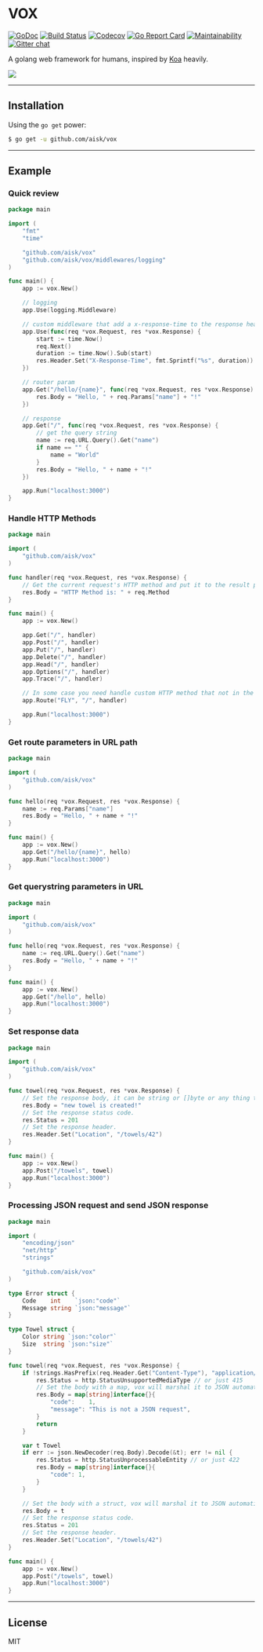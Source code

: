 # VOX

[![GoDoc](https://godoc.org/github.com/aisk/vox?status.svg)](https://godoc.org/github.com/aisk/vox)
[![Build Status](https://travis-ci.org/aisk/vox.svg?branch=master)](https://travis-ci.org/aisk/vox)
[![Codecov](https://img.shields.io/codecov/c/github/aisk/vox.svg)](https://codecov.io/gh/aisk/vox)
[![Go Report Card](https://goreportcard.com/badge/github.com/aisk/vox)](https://goreportcard.com/report/github.com/aisk/vox)
[![Maintainability](https://api.codeclimate.com/v1/badges/d9a7d62ccc89b1752cf3/maintainability)](https://codeclimate.com/github/aisk/vox/maintainability)
[![Gitter chat](https://badges.gitter.im/go-vox/Lobby.png)](https://gitter.im/go-vox/Lobby)

A golang web framework for humans, inspired by [Koa](http://koajs.com) heavily.

![](https://i.v2ex.co/9MO3sMs4.jpeg)

---

## Installation

Using the `go get` power:

```sh
$ go get -u github.com/aisk/vox
```

---

## Example

### Quick review

```go
package main

import (
	"fmt"
	"time"

	"github.com/aisk/vox"
	"github.com/aisk/vox/middlewares/logging"
)

func main() {
	app := vox.New()

	// logging
	app.Use(logging.Middleware)

	// custom middleware that add a x-response-time to the response header
	app.Use(func(req *vox.Request, res *vox.Response) {
		start := time.Now()
		req.Next()
		duration := time.Now().Sub(start)
		res.Header.Set("X-Response-Time", fmt.Sprintf("%s", duration))
	})

	// router param
	app.Get("/hello/{name}", func(req *vox.Request, res *vox.Response) {
		res.Body = "Hello, " + req.Params["name"] + "!"
	})

	// response
	app.Get("/", func(req *vox.Request, res *vox.Response) {
		// get the query string
		name := req.URL.Query().Get("name")
		if name == "" {
			name = "World"
		}
		res.Body = "Hello, " + name + "!"
	})

	app.Run("localhost:3000")
}
```

### Handle HTTP Methods

```go
package main

import (
	"github.com/aisk/vox"
)

func handler(req *vox.Request, res *vox.Response) {
	// Get the current request's HTTP method and put it to the result page.
	res.Body = "HTTP Method is: " + req.Method
}

func main() {
	app := vox.New()

	app.Get("/", handler)
	app.Post("/", handler)
	app.Put("/", handler)
	app.Delete("/", handler)
	app.Head("/", handler)
	app.Options("/", handler)
	app.Trace("/", handler)

	// In some case you need handle custom HTTP method that not in the RFCs like FLY.
	app.Route("FLY", "/", handler)

	app.Run("localhost:3000")
}
```

### Get route parameters in URL path

```go
package main

import (
	"github.com/aisk/vox"
)

func hello(req *vox.Request, res *vox.Response) {
	name := req.Params["name"]
	res.Body = "Hello, " + name + "!"
}

func main() {
	app := vox.New()
	app.Get("/hello/{name}", hello)
	app.Run("localhost:3000")
}
```

### Get querystring parameters in URL

```go
package main

import (
	"github.com/aisk/vox"
)

func hello(req *vox.Request, res *vox.Response) {
	name := req.URL.Query().Get("name")
	res.Body = "Hello, " + name + "!"
}

func main() {
	app := vox.New()
	app.Get("/hello", hello)
	app.Run("localhost:3000")
}
```

### Set response data

```go
package main

import (
	"github.com/aisk/vox"
)

func towel(req *vox.Request, res *vox.Response) {
	// Set the response body, it can be string or []byte or any thing that json.Marshal accepts.
	res.Body = "new towel is created!"
	// Set the response status code.
	res.Status = 201
	// Set the response header.
	res.Header.Set("Location", "/towels/42")
}

func main() {
	app := vox.New()
	app.Post("/towels", towel)
	app.Run("localhost:3000")
}
```

### Processing JSON request and send JSON response

```go
package main

import (
	"encoding/json"
	"net/http"
	"strings"

	"github.com/aisk/vox"
)

type Error struct {
	Code    int    `json:"code"`
	Message string `json:"message"`
}

type Towel struct {
	Color string `json:"color"`
	Size  string `json:"size"`
}

func towel(req *vox.Request, res *vox.Response) {
	if !strings.HasPrefix(req.Header.Get("Content-Type"), "application/json") {
		res.Status = http.StatusUnsupportedMediaType // or just 415
		// Set the body with a map, vox will marshal it to JSON automatically for you.
		res.Body = map[string]interface{}{
			"code":    1,
			"message": "This is not a JSON request",
		}
		return
	}

	var t Towel
	if err := json.NewDecoder(req.Body).Decode(&t); err != nil {
		res.Status = http.StatusUnprocessableEntity // or just 422
		res.Body = map[string]interface{}{
			"code": 1,
		}
	}

	// Set the body with a struct, vox will marshal it to JSON automatically for you.
	res.Body = t
	// Set the response status code.
	res.Status = 201
	// Set the response header.
	res.Header.Set("Location", "/towels/42")
}

func main() {
	app := vox.New()
	app.Post("/towels", towel)
	app.Run("localhost:3000")
}
```

---

## License

MIT
